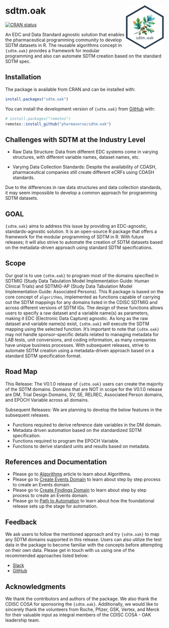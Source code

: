 
<!-- README.md is generated from README.Rmd. Please edit that file -->

# sdtm.oak <a href="https://pharmaverse.github.io/sdtm.oak"><img src="man/figures/logo.svg" align="right" height="139" /></a>

<!-- badges: start -->

[![CRAN
status](https://www.r-pkg.org/badges/version/sdtm.oak)](https://CRAN.R-project.org/package=sdtm.oak)
<!-- badges: end -->

An EDC and Data Standard agnostic solution that enables the
pharmaceutical programming community to develop SDTM datasets in R. The
reusable algorithms concept in `{sdtm.oak}` provides a framework for
modular programming and also can automate SDTM creation based on the
standard SDTM spec.

## Installation

The package is available from CRAN and can be installed with:

``` r
install.packages("sdtm.oak")
```

You can install the development version of `{sdtm.oak}` from
[GitHub](https://github.com/pharmaverse/sdtm.oak/) with:

``` r
# install.packages("remotes")
remotes::install_github("pharmaverse/sdtm.oak")
```

## Challenges with SDTM at the Industry Level

- Raw Data Structure: Data from different EDC systems come in varying
  structures, with different variable names, dataset names, etc.

- Varying Data Collection Standards: Despite the availability of CDASH,
  pharmaceutical companies still create different eCRFs using CDASH
  standards.

Due to the differences in raw data structures and data collection
standards, it may seem impossible to develop a common approach for
programming SDTM datasets.

## GOAL

`{sdtm.oak}` aims to address this issue by providing an EDC-agnostic,
standards-agnostic solution. It is an open-source R package that offers
a framework for the modular programming of SDTM in R. With future
releases; it will also strive to automate the creation of SDTM datasets
based on the metadata-driven approach using standard SDTM
specifications.

## Scope

Our goal is to use `{sdtm.oak}` to program most of the domains specified
in SDTMIG (Study Data Tabulation Model Implementation Guide: Human
Clinical Trials) and SDTMIG-AP (Study Data Tabulation Model
Implementation Guide: Associated Persons). This R package is based on
the core concept of `algorithms`, implemented as functions capable of
carrying out the SDTM mappings for any domains listed in the CDISC
SDTMIG and across different versions of SDTM IGs. The design of these
functions allows users to specify a raw dataset and a variable name(s)
as parameters, making it EDC (Electronic Data Capture) agnostic. As long
as the raw dataset and variable name(s) exist, `{sdtm.oak}` will execute
the SDTM mapping using the selected function. It’s important to note
that `{sdtm.oak}` may not handle sponsor-specific details related to
managing metadata for LAB tests, unit conversions, and coding
information, as many companies have unique business processes. With
subsequent releases, strive to automate SDTM creation using a
metadata-driven approach based on a standard SDTM specification format.

## Road Map

This Release: The V0.1.0 release of `{sdtm.oak}` users can create the
majority of the SDTM domains. Domains that are NOT in scope for the V0.1.0
release are DM, Trial Design Domains, SV, SE, RELREC, Associated Person
domains, and EPOCH Variable across all domains.

Subsequent Releases: We are planning to develop the below features in
the subsequent releases.  
- Functions required to derive reference date variables in the DM
domain.  
- Metadata driven automation based on the standardized SDTM
specification.  
- Functions required to program the EPOCH Variable.  
- Functions to derive standard units and results based on metadata.

## References and Documentation

- Please go to
  [Algorithms](https://pharmaverse.github.io/sdtm.oak/articles/algorithms.html)
  article to learn about Algorithms.
- Please go to [Create Events
  Domain](https://pharmaverse.github.io/sdtm.oak/articles/events_domain.html)
  to learn about step by step process to create an Events domain.
- Please go to [Create Findings
  Domain](https://pharmaverse.github.io/sdtm.oak/articles/findings_domain.html)
  to learn about step by step process to create an Events domain.
- Please go to [Path to Automation](https://pharmaverse.github.io/sdtm.oak/articles/study_sdtm_spec.html)
  to learn about how the foundational release sets up the stage for automation.

## Feedback

We ask users to follow the mentioned approach and try `{sdtm.oak}` to
map any SDTM domains supported in this release. Users can also utilize
the test data in the package to become familiar with the concepts before
attempting on their own data. Please get in touch with us using one of
the recommended approaches listed below:

- [Slack](https://oakgarden.slack.com/)
- [GitHub](https://github.com/pharmaverse/sdtm.oak/issues)

## Acknowledgments

We thank the contributors and authors of the package. We also thank the
CDISC COSA for sponsoring the `{sdtm.oak}`. Additionally, we would like
to sincerely thank the volunteers from Roche, Pfizer, GSK, Vertex, and
Merck for their valuable input as integral members of the CDISC COSA -
OAK leadership team.
